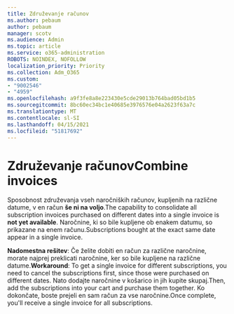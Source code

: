 ```yaml
---
title: Združevanje računov
ms.author: pebaum
author: pebaum
manager: scotv
ms.audience: Admin
ms.topic: article
ms.service: o365-administration
ROBOTS: NOINDEX, NOFOLLOW
localization_priority: Priority
ms.collection: Adm_O365
ms.custom:
- "9002546"
- "4959"
ms.openlocfilehash: a9f3fe8a8e223430e5cde29013b764bad05bd1b5
ms.sourcegitcommit: 8bc60ec34bc1e40685e3976576e04a2623f63a7c
ms.translationtype: MT
ms.contentlocale: sl-SI
ms.lasthandoff: 04/15/2021
ms.locfileid: "51817692"
---
```

# <a name="combine-invoices"></a><span data-ttu-id="f2008-102">Združevanje računov</span><span class="sxs-lookup"><span data-stu-id="f2008-102">Combine invoices</span></span>

<span data-ttu-id="f2008-103">Sposobnost združevanja vseh naročniških računov, kupljenih na različne datume, v en račun **še ni na voljo**.</span><span class="sxs-lookup"><span data-stu-id="f2008-103">The capability to consolidate all subscription invoices purchased on different dates into a single invoice is **not yet available**.</span></span> <span data-ttu-id="f2008-104">Naročnine, ki so bile kupljene ob enakem datumu, so prikazane na enem računu.</span><span class="sxs-lookup"><span data-stu-id="f2008-104">Subscriptions bought at the exact same date appear in a single invoice.</span></span>

<span data-ttu-id="f2008-105">**Nadomestna rešitev**: Če želite dobiti en račun za različne naročnine, morate najprej preklicati naročnine, ker so bile kupljene na različne datume.</span><span class="sxs-lookup"><span data-stu-id="f2008-105">**Workaround**: To get a single invoice for different subscriptions, you need to cancel the subscriptions first, since those were purchased on different dates.</span></span> <span data-ttu-id="f2008-106">Nato dodajte naročnine v košarico in jih kupite skupaj.</span><span class="sxs-lookup"><span data-stu-id="f2008-106">Then, add the subscriptions into your cart and purchase them together.</span></span> <span data-ttu-id="f2008-107">Ko dokončate, boste prejeli en sam račun za vse naročnine.</span><span class="sxs-lookup"><span data-stu-id="f2008-107">Once complete, you'll receive a single invoice for all subscriptions.</span></span>
